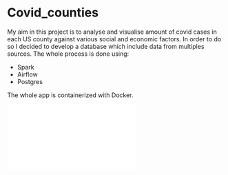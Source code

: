 # Covid_counties
My aim in this project is to analyse and visualise amount of covid cases in each US county against various social and economic factors. In order to do so I decided to develop a database which include data from multiples sources. The whole process is done using:
* Spark
* Airflow
* Postgres
<a/>
The whole app is containerized with Docker.

![Diagram](/notebooks/plots/cases_by_state.html)
